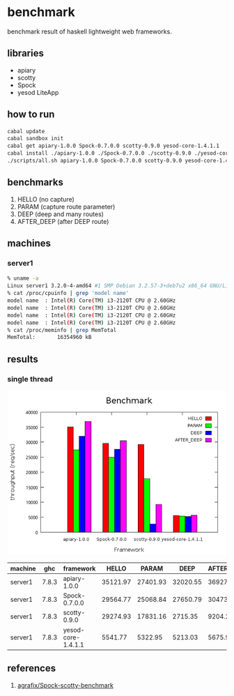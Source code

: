 benchmark
===
benchmark result of haskell lightweight web frameworks.

libraries
---
* apiary
* scotty
* Spock
* yesod LiteApp

how to run
---
```.sh
cabal update
cabal sandbox init
cabal get apiary-1.0.0 Spock-0.7.0.0 scotty-0.9.0 yesod-core-1.4.1.1
cabal install ./apiary-1.0.0 ./Spock-0.7.0.0 ./scotty-0.9.0 ./yesod-core-1.4.1.1
./scripts/all.sh apiary-1.0.0 Spock-0.7.0.0 scotty-0.9.0 yesod-core-1.4.1.1
```

benchmarks
---
1. HELLO (no capture)
2. PARAM (capture route parameter)
3. DEEP  (deep and many routes)
3. AFTER_DEEP (after DEEP route)

machines
---

### server1

```.sh
% uname -a
Linux server1 3.2.0-4-amd64 #1 SMP Debian 3.2.57-3+deb7u2 x86_64 GNU/Linux
% cat /proc/cpuinfo | grep 'model name'
model name	: Intel(R) Core(TM) i3-2120T CPU @ 2.60GHz
model name	: Intel(R) Core(TM) i3-2120T CPU @ 2.60GHz
model name	: Intel(R) Core(TM) i3-2120T CPU @ 2.60GHz
model name	: Intel(R) Core(TM) i3-2120T CPU @ 2.60GHz
% cat /proc/meminfo | grep MemTotal
MemTotal:       16354960 kB
```

results
---

### single thread

![result](./results/1/result-server1.png)

|machine  |ghc    |framework         |HELLO   |PARAM   |DEEP    |AFTER_DEEP|
|---------|-------|------------------|--------|--------|--------|----------|
|server1  |7.8.3  |apiary-1.0.0      |35121.97|27401.93|32020.55|36927.36  |
|server1  |7.8.3  |Spock-0.7.0.0     |29564.77|25068.84|27650.79|30473.47  |
|server1  |7.8.3  |scotty-0.9.0      |29274.93|17831.16|2715.35 |9204.24   |
|server1  |7.8.3  |yesod-core-1.4.1.1|5541.77 |5322.95 |5213.03 |5675.90   |

references
---
1. [agrafix/Spock-scotty-benchmark](https://github.com/agrafix/Spock-scotty-benchmark)
